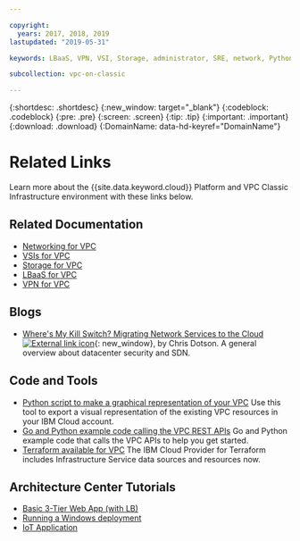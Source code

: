 ```yaml
---

copyright:
  years: 2017, 2018, 2019
lastupdated: "2019-05-31"

keywords: LBaaS, VPN, VSI, Storage, administrator, SRE, network, Python, SDK, API, Go, code, script, example, migrating, terraform

subcollection: vpc-on-classic

---
```


{:shortdesc: .shortdesc}
{:new_window: target="_blank"}
{:codeblock: .codeblock}
{:pre: .pre}
{:screen: .screen}
{:tip: .tip}
{:important: .important}
{:download: .download}
{:DomainName: data-hd-keyref="DomainName"}

# Related Links

Learn more about the {{site.data.keyword.cloud}} Platform and VPC Classic Infrastructure environment with these links below.

## Related Documentation

* [Networking for VPC](/docs/vpc-on-classic-network?topic=vpc-on-classic-network-getting-started)
* [VSIs for VPC](/docs/vpc-on-classic-vsi?topic=vpc-on-classic-vsi-getting-started)
* [Storage for VPC](/docs/vpc-on-classic-block-storage?topic=vpc-on-classic-block-storage-block-storage-getting-started#block-storage-getting-started)
* [LBaaS for VPC](/docs/vpc-on-classic-network?topic=vpc-on-classic-network---using-load-balancers-in-ibm-cloud-vpc#--using-load-balancers-in-ibm-cloud-vpc)
* [VPN for VPC](/docs/vpc-on-classic-network?topic=vpc-on-classic-network---using-vpn-with-your-vpc#--using-vpn-with-your-vpc)


## Blogs

*  [Where's My Kill Switch? Migrating Network Services to the Cloud ![External link icon](../../icons/launch-glyph.svg "External link icon")](https://www.ibm.com/w3-techblog/wcp/2018/09/migrating-network-services/){: new_window}, by Chris Dotson. A general overview about datacenter security and SDN.

## Code and Tools

* [Python script to make a graphical representation of your VPC](https://github.com/l2fprod/vpc-diagram-exporter) Use this tool to export a visual representation of the existing VPC resources in your IBM Cloud account.
* [Go and Python example code calling the VPC REST APIs](https://github.com/IBM-Cloud/vpc-api-samples) Go and Python example code that calls the VPC APIs to help you get started.
* [Terraform available for VPC](https://ibm-cloud.github.io/tf-ibm-docs/index.html) The IBM Cloud Provider for Terraform includes Infrastructure Service data sources and resources now.

## Architecture Center Tutorials

* [Basic 3-Tier Web App (with LB)](https://github.com/ibm-cloud-architecture/tutorial-vpc-3tier-networking)
* [Running a Windows deployment](https://github.com/ibm-cloud-architecture/tutorial-vpc-windows_server)
* [IoT Application](https://github.com/ibm-cloud-architecture/tutorial-vpc-IoT_service)
